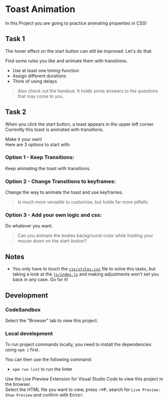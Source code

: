 # Toast Animation

In this Project you are going to practice animating properties in CSS!

## Task 1

The hover effect on the start button can still be improved. Let's do that.

Find some rules you like and animate them with transitions.

- Use at least one timing-function
- Assign different durations
- Think of using delays

> Also check out the handout. It holds some answers to the questions that may come to you.

## Task 2

When you click the start button, a toast appears in the upper left corner. Currently this toast is animated with transitions.

Make it your own!  
Here are 3 options to start with:

### Option 1 - Keep Transitions:

Keep animating the toast with transitions.

### Option 2 - Change Transitions to keyframes:

Change the way to animate the toast and use keyframes.

> Is much more versatile to customize, but holds far more pitfalls.

### Option 3 - Add your own logic and css:

Do whatever you want.

> Can you animate the bodies background-color while holding your mouse down on the start-button?

## Notes

- You only have to touch the [`css/styles.css`](./css/styles.css) file to solve this tasks, but taking a look at the [`js/index.js`](./js/index.js) and making adjustments won't set you back in any case. Go for it!

## Development

### CodeSandbox

Select the "Browser" tab to view this project.

### Local development

To run project commands locally, you need to install the dependencies using `npm i` first.

You can then use the following command:

- `npm run lint` to run the linter

Use the Live Preview Extension for Visual Studio Code to view this project in the browser.  
Select the HTML file you want to view, press <kbd>⇧</kbd><kbd>⌘</kbd><kbd>P</kbd>, search for `Live Preview: Show Preview` and confirm with <kbd>Enter</kbd>.
